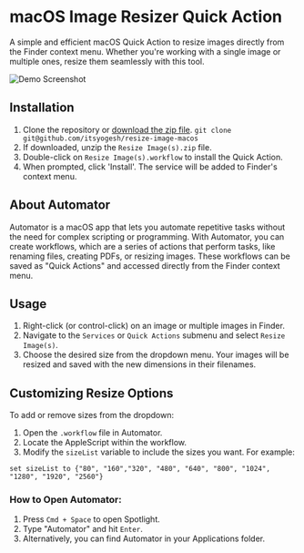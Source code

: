 # macOS Image Resizer Quick Action

A simple and efficient macOS Quick Action to resize images directly from the Finder context menu. Whether you're working with a single image or multiple ones, resize them seamlessly with this tool.

![Demo Screenshot](URL_TO_YOUR_SCREENSHOT)

## Installation

1. Clone the repository or [download the zip file](./build/Resize%20Image(s).zip). 
   `git clone git@github.com/itsyogesh/resize-image-macos`
2. If downloaded, unzip the `Resize Image(s).zip` file.
3. Double-click on `Resize Image(s).workflow` to install the Quick Action.
4. When prompted, click 'Install'. The service will be added to Finder's context menu.

## About Automator

Automator is a macOS app that lets you automate repetitive tasks without the need for complex scripting or programming. With Automator, you can create workflows, which are a series of actions that perform tasks, like renaming files, creating PDFs, or resizing images. These workflows can be saved as "Quick Actions" and accessed directly from the Finder context menu.


## Usage

1. Right-click (or control-click) on an image or multiple images in Finder.
2. Navigate to the `Services` or `Quick Actions` submenu and select `Resize Image(s)`.
3. Choose the desired size from the dropdown menu. Your images will be resized and saved with the new dimensions in their filenames.

## Customizing Resize Options

To add or remove sizes from the dropdown:

1. Open the `.workflow` file in Automator.
2. Locate the AppleScript within the workflow.
3. Modify the `sizeList` variable to include the sizes you want. For example:

```applescript
set sizeList to {"80", "160","320", "480", "640", "800", "1024", "1280", "1920", "2560"}
```


### How to Open Automator:

1. Press `Cmd + Space` to open Spotlight.
2. Type "Automator" and hit `Enter`.
3. Alternatively, you can find Automator in your Applications folder.